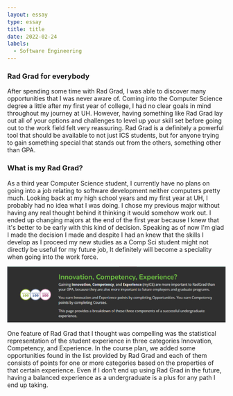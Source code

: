 ```yaml
---
layout: essay
type: essay
title: title
date: 2022-02-24
labels:
  - Software Engineering
---
```


### Rad Grad for everybody          

After spending some time with Rad Grad, I was able to discover many opportunities that I was never aware of. Coming into the Computer Science degree a little after my first year of college, I had no clear goals in mind throughout my journey at UH. However, having something like Rad Grad lay out all of your options and challenges to level up your skill set before going out to the work field felt very reassuring. Rad Grad is a definitely a powerful tool that should be available to not just ICS students, but for anyone trying to gain something special that stands out from the others, something other than GPA. 

### What is my Rad Grad?

As a third year Computer Science student, I currently have no plans on going into a job relating to software development neither computers pretty much. Looking back at my high school years and my first year at UH, I probably had no idea what I was doing. I chose my previous major without having any real thought behind it thinking it would somehow work out. I ended up changing majors at the end of the first year because I knew that it's better to be early with this kind of decision. Speaking as of now I'm glad I made the decision I made and despite I had an knew that the skills I develop as I proceed my new studies as a Comp Sci student might not directly be useful for my future job, It definitely will become a speciality when going into the work force. 

<div class="ui huge centered images">
  <img class="ui image" src="../images/RadGrad.png" width="900">
</div>

One feature of Rad Grad that I thought was compelling was the statistical representation of the student experience in three categories Innovation, Competency, and Experience. In the course plan, we added some opportunities found in the list provided by Rad Grad and each of them consists of points for one or more categories based on the properties of that certain experience. Even if I don't end up using Rad Grad in the future, having a balanced experience as a undergraduate is a plus for any path I end up taking.



